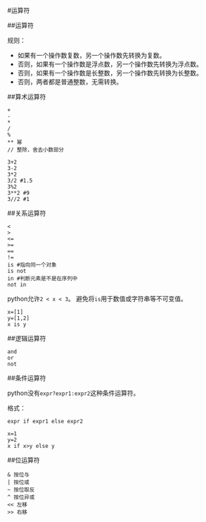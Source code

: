 #运算符

##运算符

规则：

+   如果有一个操作数复数，另一个操作数先转换为复数。
+   否则，如果有一个操作数是浮点数，另一个操作数先转换为浮点数。
+   否则，如果有一个操作数是长整数，另一个操作数先转换为长整数。
+   否则，两者都是普通整数，无需转换。

##算术运算符

```
+
-
*
/
%
** 幂
// 整除，舍去小数部分
```

```
3+2
3-2
3*2
3/2 #1.5
3%2
3**2 #9
3//2 #1
```

##关系运算符

```
<
>
<=
>=
==
!=
is #指向同一个对象
is not
in #判断元素是不是在序列中
not in
```

python允许`2 < x < 3`。
避免将`is`用于数值或字符串等不可变值。

```
x=[1]
y=[1,2]
x is y
```

##逻辑运算符

```
and
or
not
```

##条件运算符

python没有`expr?expr1:expr2`这种条件运算符。

格式：

`expr if expr1 else expr2`

```
x=1
y=2
x if x>y else y
```

##位运算符

```
& 按位与
| 按位或
~ 按位取反
^ 按位异或
<< 左移
>> 右移
```